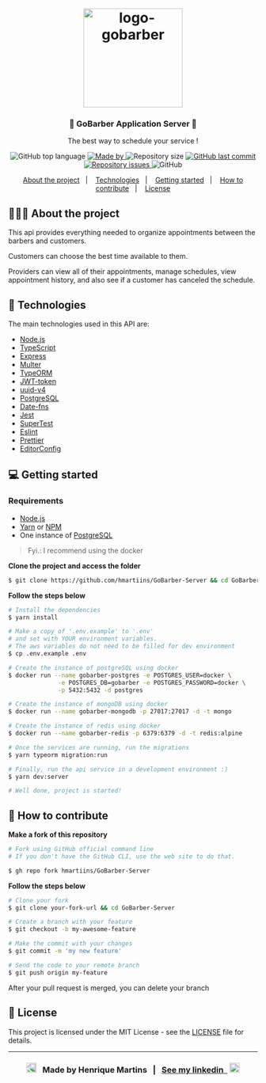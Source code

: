 <h1 align="center">
  <img alt="logo-gobarber" src="https://res.cloudinary.com/hmartiins/image/upload/v1612449203/logoGobarber_kdtoo8.svg" width="200px">
</h1>

<h3 align="center">
  💈 GoBarber Application Server 💈
</h3>

<p align="center">The best way to schedule your service !</p>

<p align="center">
  <img alt="GitHub top language" src="https://img.shields.io/github/languages/top/hmartiins/GoBarber-Server?color=%23FF9000">

  <a href="https://www.linkedin.com/in/henrique-martins-5b2bb71a5/" target="_blank" rel="noopener noreferrer">
    <img alt="Made by" src="https://img.shields.io/badge/made%20by-henrique%20martins-%23FF9000">
  </a>

  <img alt="Repository size" src="https://img.shields.io/github/repo-size/hmartiins/GoBarber-Server?color=%23FF9000">

  <a href="https://github.com/hmartiins/GoBarber-Server/commits/master">
    <img alt="GitHub last commit" src="https://img.shields.io/github/last-commit/hmartiins/GoBarber-Server?color=%23FF9000">
  </a>

  <a href="https://github.com/hmartiins/GoBarber-Server/issues">
    <img alt="Repository issues" src="https://img.shields.io/github/issues/hmartiins/GoBarber-Server?color=%23FF9000">
  </a>

  <img alt="GitHub" src="https://img.shields.io/github/license/hmartiins/GoBarber-Server?color=%23FF9000">
</p>

<p align="center">
  <a href="#-about-the-project">About the project</a>&nbsp;&nbsp;&nbsp;|&nbsp;&nbsp;&nbsp;
  <a href="#-technologies">Technologies</a>&nbsp;&nbsp;&nbsp;|&nbsp;&nbsp;&nbsp;
  <a href="#-getting-started">Getting started</a>&nbsp;&nbsp;&nbsp;|&nbsp;&nbsp;&nbsp;
  <a href="#-how-to-contribute">How to contribute</a>&nbsp;&nbsp;&nbsp;|&nbsp;&nbsp;&nbsp;
  <a href="#-license">License</a>
</p>

## 💇🏻‍♂️ About the project

This api provides everything needed to organize appointments between the barbers and customers.

Customers can choose the best time available to them.

Providers can view all of their appointments, manage schedules, view appointment history, and also see if a customer has canceled the schedule.

## 🚀 Technologies

The main technologies used in this API are:

- [Node.js](https://nodejs.org/en/)
- [TypeScript](https://www.typescriptlang.org/)
- [Express](https://expressjs.com/pt-br/)
- [Multer](https://github.com/expressjs/multer)
- [TypeORM](https://typeorm.io/#/)
- [JWT-token](https://jwt.io/)
- [uuid-v4](https://github.com/thenativeweb/uuidv4/)
- [PostgreSQL](https://www.postgresql.org/)
- [Date-fns](https://date-fns.org/)
- [Jest](https://jestjs.io/)
- [SuperTest](https://github.com/visionmedia/supertest)
- [Eslint](https://eslint.org/)
- [Prettier](https://prettier.io/)
- [EditorConfig](https://editorconfig.org/)

## 💻 Getting started

### Requirements

- [Node.js](https://nodejs.org/en/)
- [Yarn](https://classic.yarnpkg.com/) or [NPM](https://www.npmjs.com/)
- One instance of [PostgreSQL](https://www.postgresql.org/)

> Fyi.: I recommend using the docker

**Clone the project and access the folder**

```bash
$ git clone https://github.com/hmartiins/GoBarber-Server && cd GoBarber-Server
```

**Follow the steps below**

```bash
# Install the dependencies
$ yarn install

# Make a copy of '.env.example' to '.env'
# and set with YOUR environment variables.
# The aws variables do not need to be filled for dev environment
$ cp .env.example .env

# Create the instance of postgreSQL using docker
$ docker run --name gobarber-postgres -e POSTGRES_USER=docker \
              -e POSTGRES_DB=gobarber -e POSTGRES_PASSWORD=docker \
              -p 5432:5432 -d postgres

# Create the instance of mongoDB using docker
$ docker run --name gobarber-mongodb -p 27017:27017 -d -t mongo

# Create the instance of redis using docker
$ docker run --name gobarber-redis -p 6379:6379 -d -t redis:alpine

# Once the services are running, run the migrations
$ yarn typeorm migration:run

# Finally, run the api service in a development environment :)
$ yarn dev:server

# Well done, project is started!
```

## 🤔 How to contribute

**Make a fork of this repository**

```bash
# Fork using GitHub official command line
# If you don't have the GitHub CLI, use the web site to do that.

$ gh repo fork hmartiins/GoBarber-Server
```

**Follow the steps below**

```bash
# Clone your fork
$ git clone your-fork-url && cd GoBarber-Server

# Create a branch with your feature
$ git checkout -b my-awesome-feature

# Make the commit with your changes
$ git commit -m 'my new feature'

# Send the code to your remote branch
$ git push origin my-feature
```

After your pull request is merged, you can delete your branch

## 📝 License

This project is licensed under the MIT License - see the [LICENSE](LICENSE) file for details.

---

<h3 align="center">
  <img src="https://emojis.slackmojis.com/emojis/images/1611852306/12254/stockrocket.gif?1611852306" width="20" style="-moz-transform: scaleX(-1)/-o-transform: scaleX(-1);-webkit-transform: scaleX(-1);transform: scaleX(-1);"/>
  &nbsp Made by Henrique Martins &nbsp | &nbsp
  <a href="https://www.linkedin.com/in/henrique-martins-5b2bb71a5/"> See my linkedin &nbsp</a>
  <img src="https://emojis.slackmojis.com/emojis/images/1611852306/12254/stockrocket.gif?1611852306" width="20"/>
</h3>
